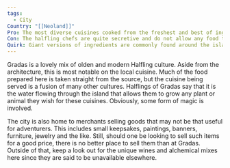 ```yaml
---
tags:
  - City
Country: "[[Neoland]]"
Pro: The most diverse cuisines cooked from the freshest and best of ingredients for the best flavor
Con: The halfling chefs are quite secretive and do not allow any food to leave an establishment and any ingredient to leave the city
Quirk: Giant versions of ingredients are commonly found around the island amongst normal sized ones
---
```

Gradas is a lovely mix of olden and modern Halfling culture. Aside from the architecture, this is most notable on the local cuisine. Much of the food prepared here is taken straight from the source, but the cuisine being served is a fusion of many other cultures. Halflings of Gradas say that it is the water flowing through the island that allows them to grow any plant or animal they wish for these cuisines. Obviously, some form of magic is involved. 

The city is also home to merchants selling goods that may not be that useful for adventurers. This includes small keepsakes, paintings, banners, furniture, jewelry and the like. Still, should one be looking to sell such items for a good price, there is no better place to sell them than at Gradas. Outside of that, keep a look out for the unique wines and alchemical mixes here since they are said to be unavailable elsewhere.